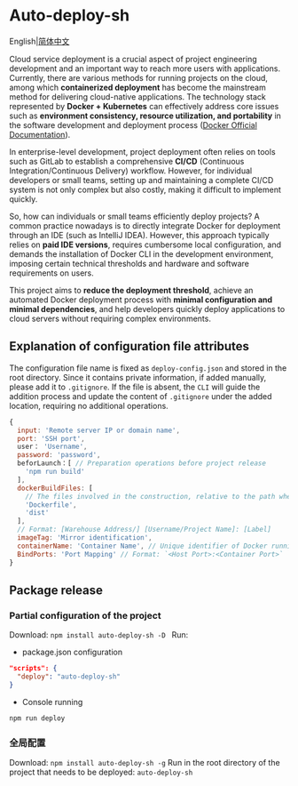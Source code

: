 # Auto-deploy-sh

English|[简体中文](README_zh_CN.md)

Cloud service deployment is a crucial aspect of project engineering development and an important way to reach more users with applications. Currently, there are various methods for running projects on the cloud, among which **containerized deployment** has become the mainstream method for delivering cloud-native applications. The technology stack represented by **Docker + Kubernetes** can effectively address core issues such as **environment consistency, resource utilization, and portability** in the software development and deployment process ([Docker Official Documentation](https://docs.docker.com/)).

In enterprise-level development, project deployment often relies on tools such as GitLab to establish a comprehensive **CI/CD** (Continuous Integration/Continuous Delivery) workflow. However, for individual developers or small teams, setting up and maintaining a complete CI/CD system is not only complex but also costly, making it difficult to implement quickly.

So, how can individuals or small teams efficiently deploy projects? A common practice nowadays is to directly integrate Docker for deployment through an IDE (such as IntelliJ IDEA). However, this approach typically relies on **paid IDE versions**, requires cumbersome local configuration, and demands the installation of Docker CLI in the development environment, imposing certain technical thresholds and hardware and software requirements on users.

This project aims to **reduce the deployment threshold**, achieve an automated Docker deployment process with **minimal configuration and minimal dependencies**, and help developers quickly deploy applications to cloud servers without requiring complex environments.

## Explanation of configuration file attributes

The configuration file name is fixed as `deploy-config.json` and stored in the root directory. Since it contains private information, if added manually, please add it to `.gitignore`.
If the file is absent, the `CLI` will guide the addition process and update the content of `.gitignore` under the added location, requiring no additional operations.

```javaScript
{
  input: 'Remote server IP or domain name',
  port: 'SSH port',
  user： 'Username',
  password: 'password',
  beforLaunch：[ // Preparation operations before project release
    'npm run build'
  ],
  dockerBuildFiles: [
    // The files involved in the construction, relative to the path where the script runs (usually the root directory of the project)
    'Dockerfile',
    'dist'
  ],
  // Format: [Warehouse Address/] [Username/Project Name]: [Label]
  imageTag: 'Mirror identification',
  containerName: 'Container Name', // Unique identifier of Docker running instance
  BindPorts: 'Port Mapping' // Format: `<Host Port>:<Container Port>`
}
```

## Package release

### Partial configuration of the project

Download: `npm install auto-deploy-sh -D `
Run:

- package.json configuration

```json
"scripts": {
  "deploy": "auto-deploy-sh"
}
```

- Console running

```bash
npm run deploy
```

### 全局配置

Download: `npm install auto-deploy-sh -g`
Run in the root directory of the project that needs to be deployed: `auto-deploy-sh`
